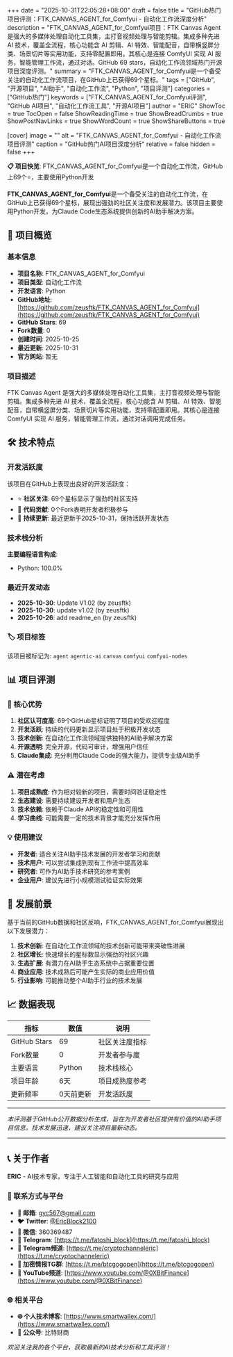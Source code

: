 +++
date = "2025-10-31T22:05:28+08:00"
draft = false
title = "GitHub热门项目评测：FTK_CANVAS_AGENT_for_Comfyui - 自动化工作流深度分析"
description = "FTK_CANVAS_AGENT_for_Comfyui项目：FTK Canvas Agent 是强大的多媒体处理自动化工具集，主打音视频处理与智能剪辑。集成多种先进 AI 技术，覆盖全流程，核心功能含 AI 剪辑、AI 特效、智能配音，自带横竖屏分类、场景切片等实用功能，支持零配置即用。其核心是连接 ComfyUI 实现 AI 服务，智能管理工作流，通过对话。GitHub 69 stars，自动化工作流领域热门开源项目深度评测。"
summary = "FTK_CANVAS_AGENT_for_Comfyui是一个备受关注的自动化工作流项目，在GitHub上已获得69个星标。"
tags = ["GitHub", "开源项目", "AI助手", "自动化工作流", "Python", "项目评测"]
categories = ["GitHub热门"]
keywords = ["FTK_CANVAS_AGENT_for_Comfyui评测", "GitHub AI项目", "自动化工作流工具", "开源AI项目"]
author = "ERIC"
ShowToc = true
TocOpen = false
ShowReadingTime = true
ShowBreadCrumbs = true
ShowPostNavLinks = true
ShowWordCount = true
ShowShareButtons = true

[cover]
image = ""
alt = "FTK_CANVAS_AGENT_for_Comfyui - 自动化工作流项目评测"
caption = "GitHub热门AI项目深度分析"
relative = false
hidden = false
+++

**📋 项目快览**: FTK_CANVAS_AGENT_for_Comfyui是一个自动化工作流，GitHub上69个⭐，主要使用Python开发

**FTK_CANVAS_AGENT_for_Comfyui**是一个备受关注的自动化工作流，在GitHub上已获得69个星标，展现出强劲的社区关注度和发展潜力。该项目主要使用Python开发，为Claude Code生态系统提供创新的AI助手解决方案。

## 🎯 项目概览

### 基本信息
- **项目名称**: FTK_CANVAS_AGENT_for_Comfyui
- **项目类型**: 自动化工作流
- **开发语言**: Python
- **GitHub地址**: [https://github.com/zeusftk/FTK_CANVAS_AGENT_for_Comfyui](https://github.com/zeusftk/FTK_CANVAS_AGENT_for_Comfyui)
- **GitHub Stars**: 69
- **Fork数量**: 0
- **创建时间**: 2025-10-25
- **最近更新**: 2025-10-31
- **官方网站**: 暂无

### 项目描述
FTK Canvas Agent 是强大的多媒体处理自动化工具集，主打音视频处理与智能剪辑。集成多种先进 AI 技术，覆盖全流程，核心功能含 AI 剪辑、AI 特效、智能配音，自带横竖屏分类、场景切片等实用功能，支持零配置即用。其核心是连接 ComfyUI 实现 AI 服务，智能管理工作流，通过对话调用完成任务。

## 🛠️ 技术特点

### 开发活跃度
该项目在GitHub上表现出良好的开发活跃度：
- ⭐ **社区关注**: 69个星标显示了强劲的社区支持
- 🔄 **代码贡献**: 0个Fork表明开发者积极参与
- 📅 **持续更新**: 最近更新于2025-10-31，保持活跃开发状态

### 技术栈分析

**主要编程语言构成**:
- Python: 100.0%


### 最近开发动态
- **2025-10-30**: Update  V1.02 (by zeusftk)
- **2025-10-30**: update v1.02 (by zeusftk)
- **2025-10-26**: add readme_en (by zeusftk)


### 🏷️ 项目标签
该项目被标记为: `agent` `agentic-ai` `canvas` `comfyui` `comfyui-nodes`


## 📊 项目评测

### 🎯 核心优势
1. **社区认可度高**: 69个GitHub星标证明了项目的受欢迎程度
2. **开发活跃**: 持续的代码更新显示项目处于积极开发状态
3. **技术创新**: 在自动化工作流领域提供独特的AI助手解决方案
4. **开源透明**: 完全开源，代码可审计，增强用户信任
5. **Claude集成**: 充分利用Claude Code的强大能力，提供专业级AI助手

### ⚠️ 潜在考虑
1. **项目成熟度**: 作为相对较新的项目，需要时间验证稳定性
2. **生态建设**: 需要持续建设开发者和用户生态
3. **技术依赖**: 依赖于Claude API的稳定性和可用性
4. **学习曲线**: 可能需要一定的技术背景才能充分发挥作用

### 💡 使用建议
- **开发者**: 适合关注AI助手技术发展的开发者学习和贡献
- **技术用户**: 可以尝试集成到现有工作流中提高效率
- **研究者**: 可作为AI助手技术研究的参考案例
- **企业用户**: 建议先进行小规模测试验证实际效果

## 🔮 发展前景

基于当前的GitHub数据和社区反响，FTK_CANVAS_AGENT_for_Comfyui展现出以下发展潜力：

1. **技术创新**: 在自动化工作流领域的技术创新可能带来突破性进展
2. **社区增长**: 快速增长的星标数显示强劲的社区兴趣
3. **生态扩展**: 有潜力在AI助手生态系统中占据重要位置
4. **商业应用**: 技术成熟后可能产生实际的商业应用价值
5. **行业影响**: 可能推动整个AI助手行业的技术发展

## 📈 数据表现

| 指标 | 数值 | 说明 |
|------|------|------|
| GitHub Stars | 69 | 社区关注度指标 |
| Fork数量 | 0 | 开发者参与度 |
| 主要语言 | Python | 技术栈核心 |
| 项目年龄 | 6天 | 项目成熟度参考 |
| 更新频率 | 0天前更新 | 开发活跃度 |

---

*本评测基于GitHub公开数据分析生成，旨在为开发者社区提供有价值的AI助手项目信息。技术发展迅速，建议关注项目最新动态。*

---

## 📞 关于作者

**ERIC** - AI技术专家，专注于人工智能和自动化工具的研究与应用

### 🔗 联系方式与平台

- **📧 邮箱**: [gyc567@gmail.com](mailto:gyc567@gmail.com)
- **🐦 Twitter**: [@EricBlock2100](https://twitter.com/EricBlock2100)
- **💬 微信**: 360369487
- **📱 Telegram**: [https://t.me/fatoshi_block](https://t.me/fatoshi_block)
- **📢 Telegram频道**: [https://t.me/cryptochanneleric](https://t.me/cryptochanneleric)
- **👥 加密情报TG群**: [https://t.me/btcgogopen](https://t.me/btcgogopen)
- **🎥 YouTube频道**: [https://www.youtube.com/@0XBitFinance](https://www.youtube.com/@0XBitFinance)

### 🌐 相关平台

- **🌐 个人技术博客**: [https://www.smartwallex.com/](https://www.smartwallex.com/)
- **📖 公众号**: 比特财商

*欢迎关注我的各个平台，获取最新的AI技术分析和工具评测！*
